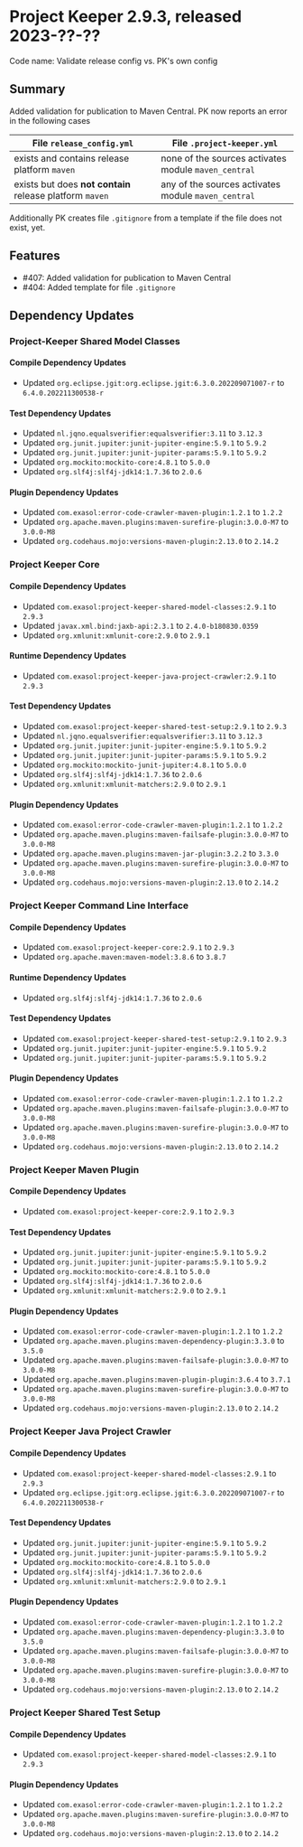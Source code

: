 # Project Keeper 2.9.3, released 2023-??-??

Code name: Validate release config vs. PK's own config

## Summary

Added validation for publication to Maven Central. PK now reports an error in the following cases

| File `release_config.yml`                                | File `.project-keeper.yml`                           |
|----------------------------------------------------------|------------------------------------------------------|
| exists and contains release platform `maven`             | none of the sources activates module `maven_central` |
| exists but does **not contain** release platform `maven` | any of the sources activates module `maven_central`  |

Additionally PK creates file `.gitignore` from a template if the file does not exist, yet.

## Features

* #407: Added validation for publication to Maven Central
* #404: Added template for file `.gitignore`

## Dependency Updates

### Project-Keeper Shared Model Classes

#### Compile Dependency Updates

* Updated `org.eclipse.jgit:org.eclipse.jgit:6.3.0.202209071007-r` to `6.4.0.202211300538-r`

#### Test Dependency Updates

* Updated `nl.jqno.equalsverifier:equalsverifier:3.11` to `3.12.3`
* Updated `org.junit.jupiter:junit-jupiter-engine:5.9.1` to `5.9.2`
* Updated `org.junit.jupiter:junit-jupiter-params:5.9.1` to `5.9.2`
* Updated `org.mockito:mockito-core:4.8.1` to `5.0.0`
* Updated `org.slf4j:slf4j-jdk14:1.7.36` to `2.0.6`

#### Plugin Dependency Updates

* Updated `com.exasol:error-code-crawler-maven-plugin:1.2.1` to `1.2.2`
* Updated `org.apache.maven.plugins:maven-surefire-plugin:3.0.0-M7` to `3.0.0-M8`
* Updated `org.codehaus.mojo:versions-maven-plugin:2.13.0` to `2.14.2`

### Project Keeper Core

#### Compile Dependency Updates

* Updated `com.exasol:project-keeper-shared-model-classes:2.9.1` to `2.9.3`
* Updated `javax.xml.bind:jaxb-api:2.3.1` to `2.4.0-b180830.0359`
* Updated `org.xmlunit:xmlunit-core:2.9.0` to `2.9.1`

#### Runtime Dependency Updates

* Updated `com.exasol:project-keeper-java-project-crawler:2.9.1` to `2.9.3`

#### Test Dependency Updates

* Updated `com.exasol:project-keeper-shared-test-setup:2.9.1` to `2.9.3`
* Updated `nl.jqno.equalsverifier:equalsverifier:3.11` to `3.12.3`
* Updated `org.junit.jupiter:junit-jupiter-engine:5.9.1` to `5.9.2`
* Updated `org.junit.jupiter:junit-jupiter-params:5.9.1` to `5.9.2`
* Updated `org.mockito:mockito-junit-jupiter:4.8.1` to `5.0.0`
* Updated `org.slf4j:slf4j-jdk14:1.7.36` to `2.0.6`
* Updated `org.xmlunit:xmlunit-matchers:2.9.0` to `2.9.1`

#### Plugin Dependency Updates

* Updated `com.exasol:error-code-crawler-maven-plugin:1.2.1` to `1.2.2`
* Updated `org.apache.maven.plugins:maven-failsafe-plugin:3.0.0-M7` to `3.0.0-M8`
* Updated `org.apache.maven.plugins:maven-jar-plugin:3.2.2` to `3.3.0`
* Updated `org.apache.maven.plugins:maven-surefire-plugin:3.0.0-M7` to `3.0.0-M8`
* Updated `org.codehaus.mojo:versions-maven-plugin:2.13.0` to `2.14.2`

### Project Keeper Command Line Interface

#### Compile Dependency Updates

* Updated `com.exasol:project-keeper-core:2.9.1` to `2.9.3`
* Updated `org.apache.maven:maven-model:3.8.6` to `3.8.7`

#### Runtime Dependency Updates

* Updated `org.slf4j:slf4j-jdk14:1.7.36` to `2.0.6`

#### Test Dependency Updates

* Updated `com.exasol:project-keeper-shared-test-setup:2.9.1` to `2.9.3`
* Updated `org.junit.jupiter:junit-jupiter-engine:5.9.1` to `5.9.2`
* Updated `org.junit.jupiter:junit-jupiter-params:5.9.1` to `5.9.2`

#### Plugin Dependency Updates

* Updated `com.exasol:error-code-crawler-maven-plugin:1.2.1` to `1.2.2`
* Updated `org.apache.maven.plugins:maven-failsafe-plugin:3.0.0-M7` to `3.0.0-M8`
* Updated `org.apache.maven.plugins:maven-surefire-plugin:3.0.0-M7` to `3.0.0-M8`
* Updated `org.codehaus.mojo:versions-maven-plugin:2.13.0` to `2.14.2`

### Project Keeper Maven Plugin

#### Compile Dependency Updates

* Updated `com.exasol:project-keeper-core:2.9.1` to `2.9.3`

#### Test Dependency Updates

* Updated `org.junit.jupiter:junit-jupiter-engine:5.9.1` to `5.9.2`
* Updated `org.junit.jupiter:junit-jupiter-params:5.9.1` to `5.9.2`
* Updated `org.mockito:mockito-core:4.8.1` to `5.0.0`
* Updated `org.slf4j:slf4j-jdk14:1.7.36` to `2.0.6`
* Updated `org.xmlunit:xmlunit-matchers:2.9.0` to `2.9.1`

#### Plugin Dependency Updates

* Updated `com.exasol:error-code-crawler-maven-plugin:1.2.1` to `1.2.2`
* Updated `org.apache.maven.plugins:maven-dependency-plugin:3.3.0` to `3.5.0`
* Updated `org.apache.maven.plugins:maven-failsafe-plugin:3.0.0-M7` to `3.0.0-M8`
* Updated `org.apache.maven.plugins:maven-plugin-plugin:3.6.4` to `3.7.1`
* Updated `org.apache.maven.plugins:maven-surefire-plugin:3.0.0-M7` to `3.0.0-M8`
* Updated `org.codehaus.mojo:versions-maven-plugin:2.13.0` to `2.14.2`

### Project Keeper Java Project Crawler

#### Compile Dependency Updates

* Updated `com.exasol:project-keeper-shared-model-classes:2.9.1` to `2.9.3`
* Updated `org.eclipse.jgit:org.eclipse.jgit:6.3.0.202209071007-r` to `6.4.0.202211300538-r`

#### Test Dependency Updates

* Updated `org.junit.jupiter:junit-jupiter-engine:5.9.1` to `5.9.2`
* Updated `org.junit.jupiter:junit-jupiter-params:5.9.1` to `5.9.2`
* Updated `org.mockito:mockito-core:4.8.1` to `5.0.0`
* Updated `org.slf4j:slf4j-jdk14:1.7.36` to `2.0.6`
* Updated `org.xmlunit:xmlunit-matchers:2.9.0` to `2.9.1`

#### Plugin Dependency Updates

* Updated `com.exasol:error-code-crawler-maven-plugin:1.2.1` to `1.2.2`
* Updated `org.apache.maven.plugins:maven-dependency-plugin:3.3.0` to `3.5.0`
* Updated `org.apache.maven.plugins:maven-failsafe-plugin:3.0.0-M7` to `3.0.0-M8`
* Updated `org.apache.maven.plugins:maven-surefire-plugin:3.0.0-M7` to `3.0.0-M8`
* Updated `org.codehaus.mojo:versions-maven-plugin:2.13.0` to `2.14.2`

### Project Keeper Shared Test Setup

#### Compile Dependency Updates

* Updated `com.exasol:project-keeper-shared-model-classes:2.9.1` to `2.9.3`

#### Plugin Dependency Updates

* Updated `com.exasol:error-code-crawler-maven-plugin:1.2.1` to `1.2.2`
* Updated `org.apache.maven.plugins:maven-surefire-plugin:3.0.0-M7` to `3.0.0-M8`
* Updated `org.codehaus.mojo:versions-maven-plugin:2.13.0` to `2.14.2`
